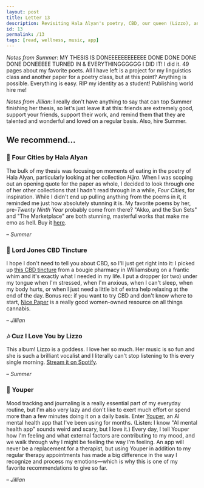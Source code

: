 ```yaml
---
layout: post
title: Letter 13
description: Revisiting Hala Alyan's poetry, CBD, our queen (Lizzo), and a mood-tracking app.
id: 13
permalink: /13
tags: [read, wellness, music, app]
---
```


_Notes from Summer_: MY THESIS IS DONEEEEEEEEEEEE DONE DONE DONE DONE DONEEEEE TURNED IN & EVERYTHINGGGGGG I DID IT! I did it. 49 pages about my favorite poets. All I have left is a project for my linguistics class and another paper for a poetry class, but at this point? Anything is possible. Everything is easy. RIP my identity as a student! Publishing world hire me!

_Notes from Jillian_: I really don't have anything to say that can top Summer finishing her thesis, so let's just leave it at this: friends are extremely good, support your friends, support their work, and remind them that they are talented and wonderful and loved on a regular basis. Also, hire Summer.

## We recommend…

### 📖 Four Cities by Hala Alyan

The bulk of my thesis was focusing on moments of eating in the poetry of Hala Alyan, particularly looking at her collection _Hijra_. When I was scoping out an opening quote for the paper as whole, I decided to look through one of her other collections that I hadn't read through in a while, _Four Cities_, for inspiration. While I didn't end up pulling anything from the poems in it, it reminded me just how absolutely stunning it is. My favorite poems by her, pre-_Twenty Ninth Year_ probably come from there? "Akko, and the Sun Sets" and "The Marketplace" are both stunning, masterful works that make me emo as hell. Buy it [here](https://www.blacklawrence.com/four-cities/).

– _Summer_

### 🧠 Lord Jones CBD Tincture

I hope I don't need to tell you about CBD, so I'll just get right into it: I picked up [this CBD tincture](https://shop.lordjones.com/collections/cbd-tinctures/products/lord-jones-high-cbd-pain-wellness-formula-tincture?variant=8119195402351) from a bougie pharmacy in Williamsburg on a frantic whim and it's exactly what I needed in my life. I put a dropper (or two) under my tongue when I'm stressed, when I'm anxious, when I can't sleep, when my body hurts, or when I just need a little bit of extra help relaxing at the end of the day. Bonus rec: if you want to try CBD and don't know where to start, [Nice Paper](https://benicepaper.com/) is a really good women-owned resource on all things cannabis.

– _Jillian_

### 🎶 Cuz I Love You by Lizzo

This album! Lizzo is a goddess. I love her so much. Her music is so fun and she is such a brilliant vocalist and I literally can't stop listening to this every single morning. [Stream it on Spotify](https://open.spotify.com/album/6dFFcYQ8VhifgdKgYY5LYL).

– _Summer_

### 📱 Youper

Mood tracking and journaling is a really essential part of my everyday routine, but I'm also very lazy and don't like to exert much effort or spend more than a few minutes doing it on a daily basis. Enter [Youper](https://www.youper.ai/), an AI mental health app that I've been using for months. (Listen: I know "AI mental health app" sounds weird and scary, but I love it.) Every day, I tell Youper how I'm feeling and what external factors are contributing to my mood, and we walk through why I might be feeling the way I'm feeling. An app will never be a replacement for a therapist, but using Youper in addition to my regular therapy appointments has made a big difference in the way I recognize and process my emotions—which is why this is one of my favorite recommendations to give so far.

– _Jillian_
